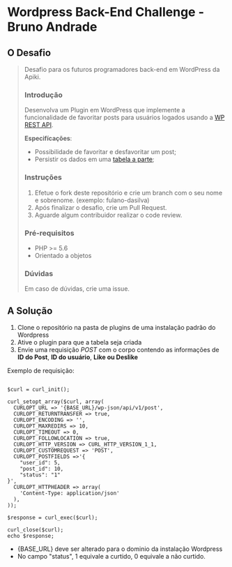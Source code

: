 

# Wordpress Back-End Challenge - Bruno Andrade



## O Desafio

>Desafio para os futuros programadores back-end em WordPress da Apiki.
>
>### Introdução
>
>Desenvolva um Plugin em WordPress que implemente a funcionalidade de favoritar posts para usuários logados usando a [WP REST API](https://developer.wordpress.org/rest-api/).
>
>**Especifícações**:
>
>* Possibilidade de favoritar e desfavoritar um post;
>* Persistir os dados em uma [tabela a parte](https://codex.wordpress.org/Creating_Tables_with_Plugins);
>
>### Instruções
>
>1. Efetue o fork deste repositório e crie um branch com o seu nome e sobrenome. (exemplo: fulano-dasilva)
>2. Após finalizar o desafio, crie um Pull Request.
>3. Aguarde algum contribuidor realizar o code review.
>
>### Pré-requisitos
>
>* PHP >= 5.6
>* Orientado a objetos
>
>### Dúvidas
>
>Em caso de dúvidas, crie uma issue.



## A Solução

1. Clone o repositório na pasta de plugins de uma instalação padrão do Wordpress
2. Ative o plugin para que a tabela seja criada
3. Envie uma requisição _POST_ com o corpo contendo as informações de **ID do Post**, **ID do usuário**, **Like ou Deslike**

Exemplo de requisição:

```

$curl = curl_init();

curl_setopt_array($curl, array(
  CURLOPT_URL => '{BASE_URL}/wp-json/api/v1/post',
  CURLOPT_RETURNTRANSFER => true,
  CURLOPT_ENCODING => '',
  CURLOPT_MAXREDIRS => 10,
  CURLOPT_TIMEOUT => 0,
  CURLOPT_FOLLOWLOCATION => true,
  CURLOPT_HTTP_VERSION => CURL_HTTP_VERSION_1_1,
  CURLOPT_CUSTOMREQUEST => 'POST',
  CURLOPT_POSTFIELDS =>'{
    "user_id": 5,
    "post_id": 10,
    "status": "1"
}',
  CURLOPT_HTTPHEADER => array(
    'Content-Type: application/json'
  ),
));

$response = curl_exec($curl);

curl_close($curl);
echo $response;

```

* {BASE_URL} deve ser alterado para o dominio da instalação Wordpress
* No campo "status", 1 equivale a curtido, 0 equivale a não curtido.